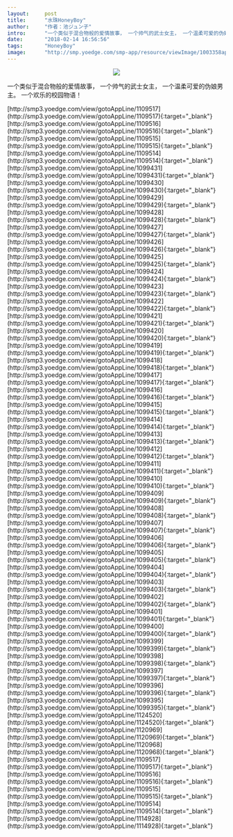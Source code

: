 ```yaml
---
layout:     post
title:      "水珠HoneyBoy"
author:     "作者：池ジュン子"
intro:      "一个类似于混合物般的爱情故事， 一个帅气的武士女主， 一个温柔可爱的伪娘男主。 一个欢乐的校园物语！"
date:       "2018-02-14 16:56:56"
tags:       "HoneyBoy"
image:      "http://smp.yoedge.com/smp-app/resource/viewImage/1003358appline.png"
---
```

<div style="text-align: center">
<p><img src="http://smp.yoedge.com/smp-app/resource/viewImage/1003358appline.png"/></p>
</div>
<p class="post-meta">
<span>一个类似于混合物般的爱情故事， 一个帅气的武士女主， 一个温柔可爱的伪娘男主。 一个欢乐的校园物语！</span>
</p>
[http://smp3.yoedge.com/view/gotoAppLine/1109517](http://smp3.yoedge.com/view/gotoAppLine/1109517){:target="_blank"}
[http://smp3.yoedge.com/view/gotoAppLine/1109516](http://smp3.yoedge.com/view/gotoAppLine/1109516){:target="_blank"}
[http://smp3.yoedge.com/view/gotoAppLine/1109515](http://smp3.yoedge.com/view/gotoAppLine/1109515){:target="_blank"}
[http://smp3.yoedge.com/view/gotoAppLine/1109514](http://smp3.yoedge.com/view/gotoAppLine/1109514){:target="_blank"}
[http://smp3.yoedge.com/view/gotoAppLine/1099431](http://smp3.yoedge.com/view/gotoAppLine/1099431){:target="_blank"}
[http://smp3.yoedge.com/view/gotoAppLine/1099430](http://smp3.yoedge.com/view/gotoAppLine/1099430){:target="_blank"}
[http://smp3.yoedge.com/view/gotoAppLine/1099429](http://smp3.yoedge.com/view/gotoAppLine/1099429){:target="_blank"}
[http://smp3.yoedge.com/view/gotoAppLine/1099428](http://smp3.yoedge.com/view/gotoAppLine/1099428){:target="_blank"}
[http://smp3.yoedge.com/view/gotoAppLine/1099427](http://smp3.yoedge.com/view/gotoAppLine/1099427){:target="_blank"}
[http://smp3.yoedge.com/view/gotoAppLine/1099426](http://smp3.yoedge.com/view/gotoAppLine/1099426){:target="_blank"}
[http://smp3.yoedge.com/view/gotoAppLine/1099425](http://smp3.yoedge.com/view/gotoAppLine/1099425){:target="_blank"}
[http://smp3.yoedge.com/view/gotoAppLine/1099424](http://smp3.yoedge.com/view/gotoAppLine/1099424){:target="_blank"}
[http://smp3.yoedge.com/view/gotoAppLine/1099423](http://smp3.yoedge.com/view/gotoAppLine/1099423){:target="_blank"}
[http://smp3.yoedge.com/view/gotoAppLine/1099422](http://smp3.yoedge.com/view/gotoAppLine/1099422){:target="_blank"}
[http://smp3.yoedge.com/view/gotoAppLine/1099421](http://smp3.yoedge.com/view/gotoAppLine/1099421){:target="_blank"}
[http://smp3.yoedge.com/view/gotoAppLine/1099420](http://smp3.yoedge.com/view/gotoAppLine/1099420){:target="_blank"}
[http://smp3.yoedge.com/view/gotoAppLine/1099419](http://smp3.yoedge.com/view/gotoAppLine/1099419){:target="_blank"}
[http://smp3.yoedge.com/view/gotoAppLine/1099418](http://smp3.yoedge.com/view/gotoAppLine/1099418){:target="_blank"}
[http://smp3.yoedge.com/view/gotoAppLine/1099417](http://smp3.yoedge.com/view/gotoAppLine/1099417){:target="_blank"}
[http://smp3.yoedge.com/view/gotoAppLine/1099416](http://smp3.yoedge.com/view/gotoAppLine/1099416){:target="_blank"}
[http://smp3.yoedge.com/view/gotoAppLine/1099415](http://smp3.yoedge.com/view/gotoAppLine/1099415){:target="_blank"}
[http://smp3.yoedge.com/view/gotoAppLine/1099414](http://smp3.yoedge.com/view/gotoAppLine/1099414){:target="_blank"}
[http://smp3.yoedge.com/view/gotoAppLine/1099413](http://smp3.yoedge.com/view/gotoAppLine/1099413){:target="_blank"}
[http://smp3.yoedge.com/view/gotoAppLine/1099412](http://smp3.yoedge.com/view/gotoAppLine/1099412){:target="_blank"}
[http://smp3.yoedge.com/view/gotoAppLine/1099411](http://smp3.yoedge.com/view/gotoAppLine/1099411){:target="_blank"}
[http://smp3.yoedge.com/view/gotoAppLine/1099410](http://smp3.yoedge.com/view/gotoAppLine/1099410){:target="_blank"}
[http://smp3.yoedge.com/view/gotoAppLine/1099409](http://smp3.yoedge.com/view/gotoAppLine/1099409){:target="_blank"}
[http://smp3.yoedge.com/view/gotoAppLine/1099408](http://smp3.yoedge.com/view/gotoAppLine/1099408){:target="_blank"}
[http://smp3.yoedge.com/view/gotoAppLine/1099407](http://smp3.yoedge.com/view/gotoAppLine/1099407){:target="_blank"}
[http://smp3.yoedge.com/view/gotoAppLine/1099406](http://smp3.yoedge.com/view/gotoAppLine/1099406){:target="_blank"}
[http://smp3.yoedge.com/view/gotoAppLine/1099405](http://smp3.yoedge.com/view/gotoAppLine/1099405){:target="_blank"}
[http://smp3.yoedge.com/view/gotoAppLine/1099404](http://smp3.yoedge.com/view/gotoAppLine/1099404){:target="_blank"}
[http://smp3.yoedge.com/view/gotoAppLine/1099403](http://smp3.yoedge.com/view/gotoAppLine/1099403){:target="_blank"}
[http://smp3.yoedge.com/view/gotoAppLine/1099402](http://smp3.yoedge.com/view/gotoAppLine/1099402){:target="_blank"}
[http://smp3.yoedge.com/view/gotoAppLine/1099401](http://smp3.yoedge.com/view/gotoAppLine/1099401){:target="_blank"}
[http://smp3.yoedge.com/view/gotoAppLine/1099400](http://smp3.yoedge.com/view/gotoAppLine/1099400){:target="_blank"}
[http://smp3.yoedge.com/view/gotoAppLine/1099399](http://smp3.yoedge.com/view/gotoAppLine/1099399){:target="_blank"}
[http://smp3.yoedge.com/view/gotoAppLine/1099398](http://smp3.yoedge.com/view/gotoAppLine/1099398){:target="_blank"}
[http://smp3.yoedge.com/view/gotoAppLine/1099397](http://smp3.yoedge.com/view/gotoAppLine/1099397){:target="_blank"}
[http://smp3.yoedge.com/view/gotoAppLine/1099396](http://smp3.yoedge.com/view/gotoAppLine/1099396){:target="_blank"}
[http://smp3.yoedge.com/view/gotoAppLine/1099395](http://smp3.yoedge.com/view/gotoAppLine/1099395){:target="_blank"}
[http://smp3.yoedge.com/view/gotoAppLine/1124520](http://smp3.yoedge.com/view/gotoAppLine/1124520){:target="_blank"}
[http://smp3.yoedge.com/view/gotoAppLine/1120969](http://smp3.yoedge.com/view/gotoAppLine/1120969){:target="_blank"}
[http://smp3.yoedge.com/view/gotoAppLine/1120968](http://smp3.yoedge.com/view/gotoAppLine/1120968){:target="_blank"}
[http://smp3.yoedge.com/view/gotoAppLine/1109517](http://smp3.yoedge.com/view/gotoAppLine/1109517){:target="_blank"}
[http://smp3.yoedge.com/view/gotoAppLine/1109516](http://smp3.yoedge.com/view/gotoAppLine/1109516){:target="_blank"}
[http://smp3.yoedge.com/view/gotoAppLine/1109515](http://smp3.yoedge.com/view/gotoAppLine/1109515){:target="_blank"}
[http://smp3.yoedge.com/view/gotoAppLine/1109514](http://smp3.yoedge.com/view/gotoAppLine/1109514){:target="_blank"}
[http://smp3.yoedge.com/view/gotoAppLine/1114928](http://smp3.yoedge.com/view/gotoAppLine/1114928){:target="_blank"}


